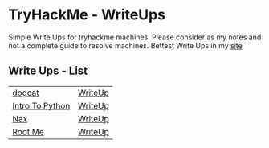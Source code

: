 # TryHackMe - WriteUps
Simple Write Ups for tryhackme machines. Please consider as my notes and not a complete guide to resolve machines. Bettest Write Ups in my [site](https://lucaribeiro.me)

## Write Ups - List 

<table>
    <tr>
        <td>
            <span>
                <a href="https://tryhackme.com/room/dogcat">dogcat</a>
            </span>
        </td>
        <td>
            <a href="./dogcat">WriteUp</a>
        </td>
    </tr>
    <tr>
        <td>
            <span>
                <a href="https://tryhackme.com/room/introtopython">Intro To Python</a>
            </span>
        </td>
        <td>
            <a href="./IntroToPython">WriteUp</a>
        </td>
    </tr>
    <tr>
        <td>
            <span>
                <a href="https://tryhackme.com/room/nax">Nax</a>
            </span>
        </td>
        <td>
            <a href="./Nax">WriteUp</a>
        </td>
    </tr>
    <tr>
        <td>
            <span>
                <a href="https://tryhackme.com/room/rrootme">Root Me</a>
            </span>
        </td>
        <td>
            <a href="./RootMe">WriteUp</a>
        </td>
    </tr>
</table>